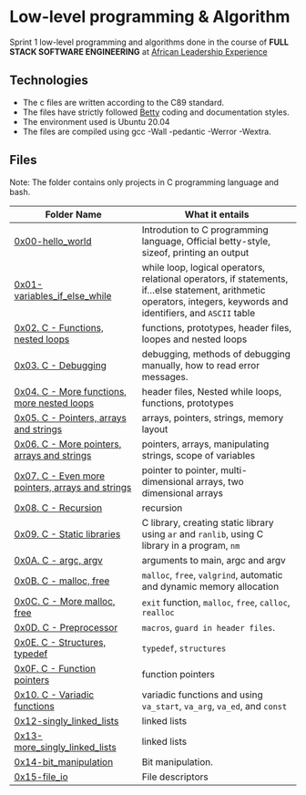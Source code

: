 # Low-level programming & Algorithm
Sprint 1 low-level programming and algorithms done in the course of **FULL STACK SOFTWARE ENGINEERING** at [African Leadership Experience](https://www.alxafrica.com/)

## Technologies
* The c files are written according to the C89 standard.
* The files have strictly followed [Betty](https://github.com/holbertonschool/Betty/wiki0) coding and documentation styles.
* The environment used is Ubuntu 20.04
* The files are compiled using gcc -Wall -pedantic -Werror -Wextra.

## Files
Note: The folder contains only projects in C programming language and bash.

| **Folder Name** | **What it entails** |
| --------------- | -------------- |
| [0x00-hello_world](https://github.com/MamaiTheCoder/alx-low_level_programming/tree/master/0x00-hello_world) | Introdution to C programming language, Official betty-style, sizeof, printing an output |
| [0x01-variables_if_else_while](https://github.com/MamaiTheCoder/alx-low_level_programming/tree/master/0x01-variables_if_else_while) | while loop, logical operators, relational operators, if statements, if…else statement, arithmetic operators, integers, keywords and identifiers, and `ASCII` table |
| [0x02. C - Functions, nested loops](https://github.com/MamaiTheCoder/alx-low_level_programming/tree/master/0x02-functions_nested_loops) | functions, prototypes, header files, loopes and nested loops |
| [0x03. C - Debugging](https://github.com/MamaiTheCoder/alx-low_level_programming/tree/master/0x03-debugging) | debugging, methods of debugging manually, how to read error messages. |
| [0x04. C - More functions, more nested loops](https://github.com/MamaiTheCoder/alx-low_level_programming/tree/master/0x04-more_functions_nested_loops) | header files, Nested while loops, functions, prototypes |
| [0x05. C - Pointers, arrays and strings](https://github.com/MamaiTheCoder/alx-low_level_programming/tree/master/0x05-pointers_arrays_strings) | arrays, pointers, strings, memory layout |
| [0x06. C - More pointers, arrays and strings](https://github.com/MamaiTheCoder/alx-low_level_programming/tree/master/0x06-pointers_arrays_strings) | pointers, arrays, manipulating strings, scope of variables |
| [0x07. C - Even more pointers, arrays and strings](https://github.com/MamaiTheCoder/alx-low_level_programming/tree/master/0x07-pointers_arrays_strings) | pointer to pointer, multi-dimensional arrays, two dimensional arrays |
| [0x08. C - Recursion](https://github.com/MamaiTheCoder/alx-low_level_programming/tree/master/0x08-recursion) | recursion |
| [0x09. C - Static libraries](https://github.com/MamaiTheCoder/alx-low_level_programming/tree/master/0x09-static_libraries) | C library, creating static library using `ar` and `ranlib`, using C library in a program, `nm` |
| [0x0A. C - argc, argv](https://github.com/MamaiTheCoder/alx-low_level_programming/tree/master/0x0A-argc_argv) | arguments to main, argc and argv |
| [0x0B. C - malloc, free](https://github.com/MamaiTheCoder/alx-low_level_programming/tree/master/0x0B-malloc_free) | `malloc`, `free`, `valgrind`, automatic and dynamic memory allocation |
| [0x0C. C - More malloc, free](https://github.com/MamaiTheCoder/alx-low_level_programming/tree/master/0x0C-more_malloc_free) | `exit` function, `malloc`, `free`, `calloc`, `realloc` |
| [0x0D. C - Preprocessor](https://github.com/MamaiTheCoder/alx-low_level_programming/tree/master/0x0D-preprocessor) | `macros`, `guard in header files`. |
| [0x0E. C - Structures, typedef](https://github.com/MamaiTheCoder/alx-low_level_programming/tree/master/0x0E-structures_typedef) | `typedef`, `structures` |
| [0x0F. C - Function pointers](https://github.com/MamaiTheCoder/alx-low_level_programming/tree/master/0x0F-function_pointers) | function pointers |
| [0x10. C - Variadic functions](https://github.com/MamaiTheCoder/alx-low_level_programming/tree/master/0x10-variadic_functions) | variadic functions and using `va_start`, `va_arg`, `va_ed`, and `const` |
| [0x12-singly_linked_lists](https://github.com/MamaiTheCoder/alx-low_level_programming/tree/master/0x12-singly_linked_lists) | linked lists |
| [0x13-more_singly_linked_lists](https://github.com/MamaiTheCoder/alx-low_level_programming/tree/master/0x13-more_singly_linked_lists) | linked lists |
| [0x14-bit_manipulation](https://github.com/MamaiTheCoder/alx-low_level_programming/tree/master/0x14-bit_manipulation) | Bit manipulation. |
| [0x15-file_io](https://github.com/MamaiTheCoder/alx-low_level_programming/tree/master/0x15-file_io) | File descriptors |

